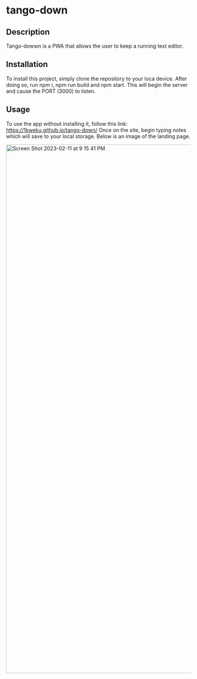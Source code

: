 # tango-down

## Description 
Tango-dowwn is a PWA that allows the user to keep a running text editor. 

## Installation 
To install this project, simply clone the repository to your loca device. After doing so, run npm i, npm run build and npm start. This will begin the server and cause the PORT (3000) to listen.

## Usage 
To use the app without installing it, follow this link: https://1kweku.github.io/tango-down/ 
Once on the site, begin typing notes which will save to your local storage. Below is an image of the landing page. 

<img width="1440" alt="Screen Shot 2023-02-11 at 9 15 41 PM" src="https://user-images.githubusercontent.com/109449569/218289325-9dc1778a-b248-425a-bc72-b547b2aa2981.png">
